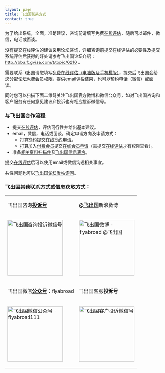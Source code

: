 ```yaml
---
layout: page
title: 飞出国联系方式
contact: true
---
```


为了给出系统，全面，准确建议，咨询前请填写免费<a href="http://pg.flyabroad.hk" target="_blank">在线评估</a>，随后可以邮件，微信，电话或面谈。

没有提交在线评估的建议采用论坛咨询，详细咨询前提交在线评估的必要性及提交系统评估后获得的好处请参考飞出国论坛介绍： <a href="http://bbs.fcgvisa.com/t/topic/6216" target="_blank">http://bbs.fcgvisa.com/t/topic/6216</a> 。

需要联系飞出国请您填写<a href="http://pg.flyabroad.hk" target="_blank">免费在线评估（电脑版及手机横版）</a>，提交后飞出国会给您分配论坛免费会员权限，提供email评估结果，也可以预约电话（微信）或面谈。

同时您可以扫描下面二维码关注飞出国官方微博和微信公众号，如对飞出国咨询和客户服务有任何意见建议和投诉也有相应投诉微信号。

### 与飞出国合作流程

- 提交<a href="http://pg.flyabroad.hk" target="_blank">在线评估</a>，评估可行性并给出基本建议。
- email，微信，电话或面谈，确定申请方向及申请方式：
  - 打算签约提交<a href="http://sign.flyabroadvisa.com/" target="_blank">在线签约申请</a>。
  - 打算加入<a href="http://bbs.fcgvisa.com/t/topic/9611" target="_blank">付费会员</a>提交<a href="http://member.flyabroadvisa.com/" target="_blank">在线会员申请</a>（需提交<a href="http://pg.flyabroad.hk" target="_blank">在线评估</a>才有权限查看）。 
- 准备<a href="http://bbs.fcgvisa.com/t/topic/1751" target="_blank">相关资料扫描件</a>及<a href="http://kit.flyabroadvisa.com/d/INFO.zip" target="_blank">飞出国信息表格</a>。

提交<a href="http://pg.flyabroad.hk" target="_blank">在线评估</a>后可以使用email或微信沟通相关事宜。

共性问题也可以<a href="http://bbs.fcgvisa.com" target="_blank">飞出国论坛发帖询问</a>。

### 飞出国其他联系方式或信息获取方式：

<div class="mobile-side-scroller">
<table>

<tr>
<td><p>飞出国咨询<strong><u>投诉号</u></strong></p></td>
<td><p><a href="http://weibo.com/flyabroad" target="_blank" ><strong>@飞出国</strong></a>新浪微博</p></td>
</tr>
<tr>
<td><p><img src="http://kit.flyabroadvisa.com/wx18/zixun-support-wx.jpeg" width="180" height="180" border="0" alt="飞出国咨询投诉微信号"></p></td>
<td><p><img src="http://kit.flyabroadvisa.com/wb/fly.jpeg" width="180" height="180" border="0" alt="飞出国微博 - flyabroad @飞出国"></p></td>
</tr>

<tr>
<td><p>飞出国微信<strong><u>公众号</u></strong>：flyabroad</p></td>
<td><p>飞出国客服<strong>投诉号</strong></p></td>
</tr>
<tr>
<td><p><img src="http://kit.flyabroadvisa.com/wxfly/15.jpg" width="180" height="180" border="0" alt="飞出国微信公众号 - flyabroad111"></p></td>
<td><p><img src="http://kit.flyabroadvisa.com/wx18/client-support-wx.jpeg" width="180" height="180" border="0" alt="飞出国客户投诉微信号"></p></td>
</tr>

</table>
</div>


